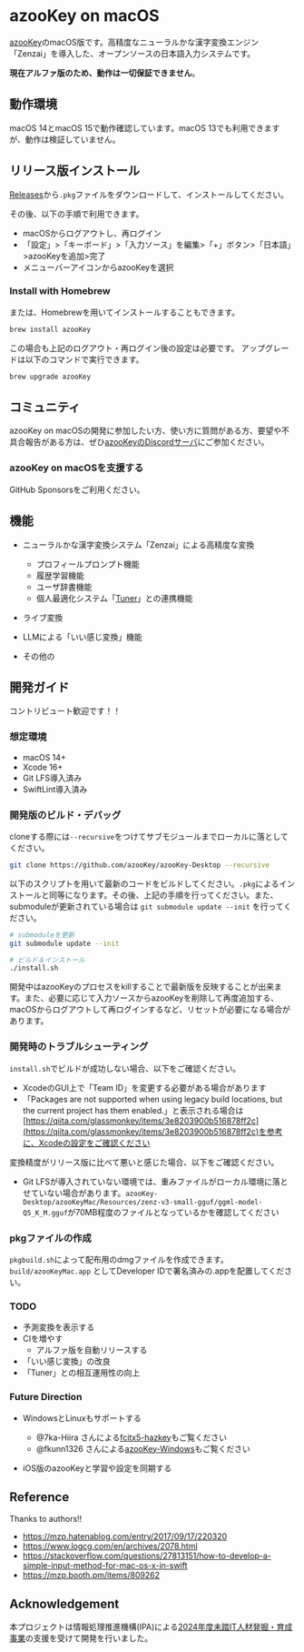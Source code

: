 # azooKey on macOS

[azooKey](https://github.com/ensan-hcl/azooKey)のmacOS版です。高精度なニューラルかな漢字変換エンジン「Zenzai」を導入した、オープンソースの日本語入力システムです。

**現在アルファ版のため、動作は一切保証できません**。

## 動作環境

macOS 14とmacOS 15で動作確認しています。macOS 13でも利用できますが、動作は検証していません。

## リリース版インストール

[Releases](https://github.com/ensan-hcl/azooKey-Desktop/releases)から`.pkg`ファイルをダウンロードして、インストールしてください。

その後、以下の手順で利用できます。

- macOSからログアウトし、再ログイン
- 「設定」>「キーボード」>「入力ソース」を編集>「+」ボタン>「日本語」>azooKeyを追加>完了
- メニューバーアイコンからazooKeyを選択

### Install with Homebrew
または、Homebrewを用いてインストールすることもできます。

```bash
brew install azooKey
```
この場合も上記のログアウト・再ログイン後の設定は必要です。
アップグレードは以下のコマンドで実行できます。

```bash
brew upgrade azooKey
```

## コミュニティ

azooKey on macOSの開発に参加したい方、使い方に質問がある方、要望や不具合報告がある方は、ぜひ[azooKeyのDiscordサーバ](https://discord.gg/dY9gHuyZN5)にご参加ください。


### azooKey on macOSを支援する

GitHub Sponsorsをご利用ください。


## 機能

* ニューラルかな漢字変換システム「Zenzai」による高精度な変換
  * プロフィールプロンプト機能
  * 履歴学習機能
  * ユーザ辞書機能
  * 個人最適化システム「[Tuner](https://github.com/azooKey/Tuner)」との連携機能

* ライブ変換
* LLMによる「いい感じ変換」機能
* その他の

## 開発ガイド

コントリビュート歓迎です！！

### 想定環境
* macOS 14+
* Xcode 16+
* Git LFS導入済み
* SwiftLint導入済み

### 開発版のビルド・デバッグ

cloneする際には`--recursive`をつけてサブモジュールまでローカルに落としてください。

```bash
git clone https://github.com/azooKey/azooKey-Desktop --recursive
```

以下のスクリプトを用いて最新のコードをビルドしてください。`.pkg`によるインストールと同等になります。その後、上記の手順を行ってください。また、submoduleが更新されている場合は `git submodule update --init` を行ってください。

```bash
# submoduleを更新
git submodule update --init

# ビルド＆インストール
./install.sh
```

開発中はazooKeyのプロセスをkillすることで最新版を反映することが出来ます。また、必要に応じて入力ソースからazooKeyを削除して再度追加する、macOSからログアウトして再ログインするなど、リセットが必要になる場合があります。

### 開発時のトラブルシューティング

`install.sh`でビルドが成功しない場合、以下をご確認ください。

* XcodeのGUI上で「Team ID」を変更する必要がある場合があります
* 「Packages are not supported when using legacy build locations, but the current project has them enabled.」と表示される場合は[https://qiita.com/glassmonkey/items/3e8203900b516878ff2c](https://qiita.com/glassmonkey/items/3e8203900b516878ff2c)を参考に、Xcodeの設定をご確認ください

変換精度がリリース版に比べて悪いと感じた場合、以下をご確認ください。
* Git LFSが導入されていない環境では、重みファイルがローカル環境に落とせていない場合があります。`azooKey-Desktop/azooKeyMac/Resources/zenz-v3-small-gguf/ggml-model-Q5_K_M.gguf`が70MB程度のファイルとなっているかを確認してください

### pkgファイルの作成
`pkgbuild.sh`によって配布用のdmgファイルを作成できます。`build/azooKeyMac.app` としてDeveloper IDで署名済みの.appを配置してください。

### TODO
* 予測変換を表示する
* CIを増やす
  * アルファ版を自動リリースする
* 「いい感じ変換」の改良
* 「Tuner」との相互運用性の向上

### Future Direction

* WindowsとLinuxもサポートする
  * @7ka-Hiira さんによる[fcitx5-hazkey](https://github.com/7ka-Hiira/fcitx5-hazkey)もご覧ください
  * @fkunn1326 さんによる[azooKey-Windows](https://github.com/fkunn1326/azooKey-Windows)もご覧ください

* iOS版のazooKeyと学習や設定を同期する

## Reference

Thanks to authors!!

* https://mzp.hatenablog.com/entry/2017/09/17/220320
* https://www.logcg.com/en/archives/2078.html
* https://stackoverflow.com/questions/27813151/how-to-develop-a-simple-input-method-for-mac-os-x-in-swift
* https://mzp.booth.pm/items/809262

## Acknowledgement
本プロジェクトは情報処理推進機構(IPA)による[2024年度未踏IT人材発掘・育成事業](https://www.ipa.go.jp/jinzai/mitou/it/2024/koubokekka.html)の支援を受けて開発を行いました。
